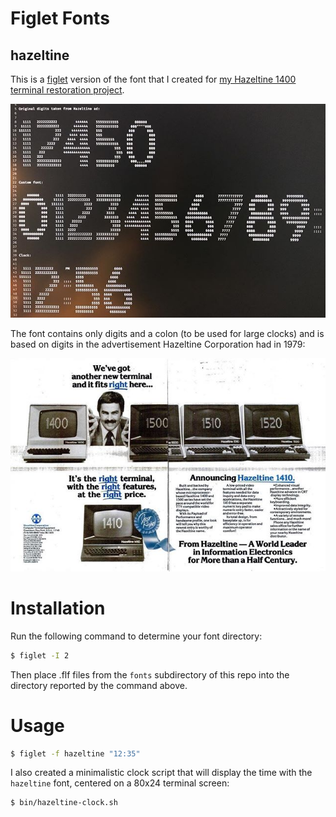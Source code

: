 # Figlet Fonts

## hazeltine

This is a [figlet](http://www.figlet.org/) version of the font that I created for [my Hazeltine 1400 terminal restoration project](https://www.instagram.com/p/BqqkhfKjSs1/).

![hazeltine](https://raw.githubusercontent.com/unobtec/figlet-fonts/master/preview/hazeltine.jpg)

The font contains only digits and a colon (to be used for large clocks) and is based on digits in the advertisement Hazeltine Corporation had in 1979:

![Hazeltine Corporation advertisement](https://raw.githubusercontent.com/unobtec/figlet-fonts/master/preview/hazeltine_ad.jpg)

# Installation

Run the following command to determine your font directory:

```sh
$ figlet -I 2
```

Then place .flf files from the `fonts` subdirectory of this repo into the directory reported by the command above.

# Usage

```sh
$ figlet -f hazeltine "12:35"
```

I also created a minimalistic clock script that will display the time with the `hazeltine` font, centered on a 80x24 terminal screen:

```sh
$ bin/hazeltine-clock.sh
```
